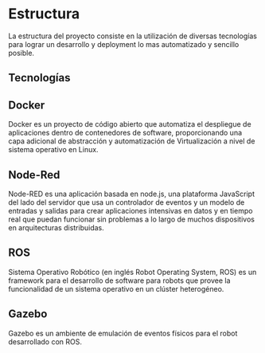 # Estructura

La estructura del proyecto consiste en la utilización de diversas tecnologías para lograr un desarrollo y deployment lo mas automatizado y sencillo posible.


## Tecnologías


## Docker

   Docker es un proyecto de código abierto que automatiza el despliegue de aplicaciones dentro de contenedores de software, proporcionando una capa adicional de abstracción y automatización de Virtualización a nivel de sistema operativo en Linux.

## Node-Red

   Node-RED es una aplicación basada en node.js, una plataforma JavaScript del lado del servidor que usa un controlador de eventos y un modelo de entradas y salidas para crear aplicaciones intensivas en datos y en tiempo real que puedan funcionar sin problemas a lo largo de muchos dispositivos en arquitecturas distribuidas.

## ROS

   Sistema Operativo Robótico (en inglés Robot Operating System, ROS) es un framework para el desarrollo de software para robots que provee la funcionalidad de un sistema operativo en un clúster heterogéneo.

## Gazebo

   Gazebo es un ambiente de emulación de eventos físicos para el robot desarrollado con ROS.


